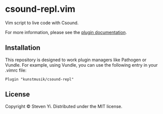 # csound-repl.vim

Vim script to live code with Csound. 

For more information, please see the [plugin documentation](doc/csound-repl.txt).

## Installation

This repository is designed to work plugin managers like Pathogen or Vundle.
For example, using Vundle, you can use the following entry in your .vimrc file:

```Plugin "kunstmusik/csound-repl"```

## License

Copyright © Steven Yi.  Distributed under the MIT license.
